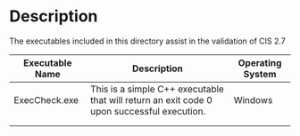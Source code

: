 # Description

The executables included in this directory assist in the validation of CIS 2.7

|Executable Name|Description|Operating System|
|---|---|---|
| ExecCheck.exe  | This is a simple C++ executable that will return an exit code 0 upon successful execution.  | Windows |
|   |   |   |
|   |   |   |

 